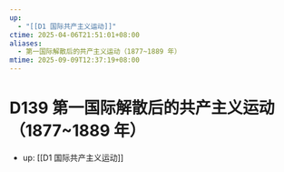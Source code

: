 ```yaml
---
up:
  - "[[D1 国际共产主义运动]]"
ctime: 2025-04-06T21:51:01+08:00
aliases:
  - 第一国际解散后的共产主义运动（1877~1889 年）
mtime: 2025-09-09T12:37:19+08:00
---
```


# D139 第一国际解散后的共产主义运动（1877~1889 年）

- up: [[D1 国际共产主义运动]]

